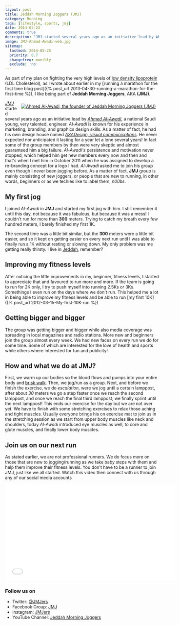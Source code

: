 ```yaml
---
layout: post
title: Jeddah Morning Joggers (JMJ)
category: Running
tags: [lifestyle, sports, jmj]
date: 2014-05-23
comments: true
description: "JMJ started several years ago as an initiative lead by Ahmed Al-Awadi, a national Saudi young, very talented, engineer. Al-Awadi is known for his experience in marketing, branding, and graphics design skills. As a matter of fact, he had his own design house named ASADesign, visual communications."
image: JMJ-Ahmad-Awadi-web.jpg
sitemap:
  lastmod: 2014-05-25
  priority: 0.7
  changefreq: monthly
  exclude: 'no'
---
```


As part of my plan on fighting the very high levels of [low density lipoprotein](http://en.wikipedia.org/wiki/Low-density_lipoprotein) (LDL Cholesterol), as I wrote about earlier in my [running a marathon for the first time blog post]({% post_url 2013-04-30-running-a-marathon-for-the-first-time %}), I like being part of **Jeddah Morning Joggers**, AKA **(JMJ)**.

<a href="{{ base.url }}/files/Ahmad-al-awadi.jpg" style="display:block;float:right;text-align:center;margin:10px 10px;"><img src="{{ base.url }}/files/Ahmad-al-awadi-web.jpg" title="Ahmed Al-Awadi, the founder of Jeddah Morning Joggers (JMJ)" /></a>

*[JMJ](https://www.facebook.com/groups/jmj.gr/)* started several years ago as an initiative lead by *[Ahmed Al-Awadi](http://instagram.com/ahmed_awadi)*, a national Saudi young, very talented, engineer. *Al-Awadi* is known for his experience in marketing, branding, and graphics design skills. As a matter of fact, he had his own design house named *[ASADesign, visual communications](http://asadesign.com.sa/)*. He never expected nor anticipated it lasting for a year let a lone several years! In fact some of the group members by then were very skeptic and almost guaranteed him a big failure. *Al-Awadi's* persistence and motivation never stopped, which helped him get new members every now and then and that's when I met him in October 2011 when he was assigned to develop a re-branding concept for a logo I had. *Al-Awadi* asked me to join his group even though I never been jogging before. As a matter of fact, **JMJ** group is mainly consisting of new joggers, or people that are new to running, in other words, beginners or as we techies like to label them, *n00bs*.

<!--break-->

## My first jog
I joined *Al-Awadi* in **JMJ** and started my first jog with him. I still remember it until this day, not because it was fabulous, but because it was a mess! I couldn't run for more than **300** meters. Trying to catch my breath every few hundred meters, I barely finished my first 1K.

The second time was a little bit similar, but the **300** meters were a little bit easier, and so it kept on getting easier on every next run until I was able to finally run a 1K without resting or slowing down. My only problem was me getting really thirsty. I live in [Jeddah](http://en.wikipedia.org/wiki/Jeddah), remember?

## Improving my fitness levels
After noticing the little improvements in my, beginner, fitness levels, I started to appreciate that and favoured to run more and more. If the team is going to run for 2K only, I try to push myself into running 2.5Ks or 3Ks. Somethings I even run on the days where we don't run. This helped me a lot in being able to improve my fitness levels and be able to run [my first 10K]({% post_url 2012-03-15-My-first-10K-run %})

## Getting bigger and bigger
The group was getting bigger and bigger while also media coverage was spreading in local magazines and radio stations. More new and beginners join the group almost every week. We had new faces on every run we do for some time. Some of which are interested for the love of health and sports while others where interested for fun and publicity!

## How and what we do at JMJ?
First, we warm up our bodies so the blood flows and pumps into your entire body and [brisk walk](http://www.youtube.com/watch?v=YLZhIQwt6L8). Then, we jog/run as a group. Next, and before we finish the exercise, we do *escalation*, were we jog until a certain lamppost, after about *30* meters we go a step faster once we reach the second lamppost, and once we reach the final third lamppost, we finally sprint until the next lamppost! This ends our exercise for the day but we are not over yet. We have to finish with some stretching exercises to relax those aching and tight muscles. Usually everyone brings his on exercise mat to join us in the stretching session as we start from upper body muscles like neck and shoulders, today *Al-Awadi* introduced eye muscles as well, to core and glute muscles, and finally lower body muscles.

## Join us on our next run
As stated earlier, we are not professional runners. We do focus more on those that are new to jogging/running as we take baby steps with them and help them improve their fitness levels. You don't have to be a runner to join JMJ, just like we all started. Watch this video then connect with us through any of our social media accounts

<iframe width="560" height="315" src="//www.youtube.com/embed/JFloBSceRMc" frameborder="0" allowfullscreen></iframe>

### Follow us on
* Twitter: [@JMJers](https://twitter.com/jmjers)
* Facebook Group: [JMJ](https://www.facebook.com/groups/jmj.gr/)
* Instagram: [JMJers](http://instagram.com/jmjers)
* YouTube Channel: [Jeddah Morning Joggers](http://www.youtube.com/channel/UCfJKbQihqgATJ4F2dX-o5Rg)